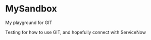 # MySandbox
My playground for GIT


Testing for how to use GIT, and hopefully connect with ServiceNow

